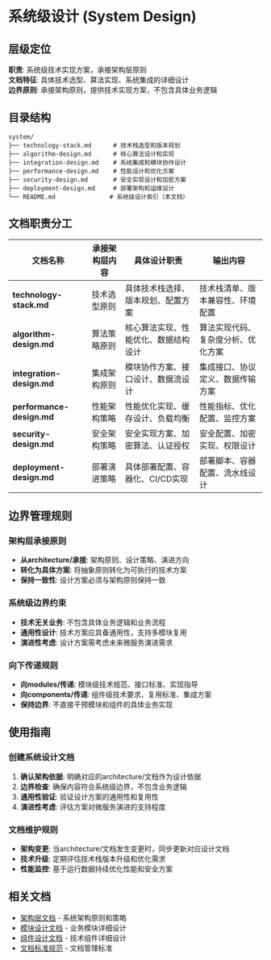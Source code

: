 # 系统级设计 (System Design)

## 层级定位
**职责**: 系统级技术实现方案，承接架构层原则  
**文档特征**: 具体技术选型、算法实现、系统集成的详细设计  
**边界原则**: 承接架构原则，提供技术实现方案，不包含具体业务逻辑  

## 目录结构

```
system/
├── technology-stack.md      # 技术栈选型和版本规划
├── algorithm-design.md      # 核心算法设计和实现
├── integration-design.md    # 系统集成和模块协作设计  
├── performance-design.md    # 性能设计和优化方案
├── security-design.md       # 安全实现设计和加密方案
├── deployment-design.md     # 部署架构和运维设计
└── README.md               # 系统级设计索引（本文档）
```

## 文档职责分工

| 文档名称 | 承接架构层内容 | 具体设计职责 | 输出内容 |
|---------|---------------|-------------|----------|
| **technology-stack.md** | 技术选型原则 | 具体技术栈选择、版本规划、配置方案 | 技术栈清单、版本兼容性、环境配置 |
| **algorithm-design.md** | 算法策略原则 | 核心算法实现、性能优化、数据结构设计 | 算法实现代码、复杂度分析、优化方案 |
| **integration-design.md** | 集成架构原则 | 模块协作方案、接口设计、数据流设计 | 集成接口、协议定义、数据传输方案 |
| **performance-design.md** | 性能架构策略 | 性能优化实现、缓存设计、负载均衡 | 性能指标、优化配置、监控方案 |
| **security-design.md** | 安全架构策略 | 安全实现方案、加密算法、认证授权 | 安全配置、加密实现、权限设计 |
| **deployment-design.md** | 部署演进策略 | 具体部署配置、容器化、CI/CD实现 | 部署脚本、容器配置、流水线设计 |

## 边界管理规则

### 架构层承接原则
- **从architecture/承接**: 架构原则、设计策略、演进方向
- **转化为具体方案**: 将抽象原则转化为可执行的技术方案
- **保持一致性**: 设计方案必须与架构原则保持一致

### 系统级边界约束
- **技术无关业务**: 不包含具体业务逻辑和业务流程
- **通用性设计**: 技术方案应具备通用性，支持多模块复用
- **演进性考虑**: 设计方案需考虑未来微服务演进需求

### 向下传递规则
- **向modules/传递**: 模块级技术规范、接口标准、实现指导
- **向components/传递**: 组件级技术要求、复用标准、集成方案
- **保持边界**: 不直接干预模块和组件的具体业务实现

## 使用指南

### 创建系统设计文档
1. **确认架构依据**: 明确对应的architecture/文档作为设计依据
2. **边界检查**: 确保内容符合系统级边界，不包含业务逻辑
3. **通用性验证**: 验证设计方案的通用性和复用性
4. **演进性考虑**: 评估方案对微服务演进的支持程度

### 文档维护规则
- **架构变更**: 当architecture/文档发生变更时，同步更新对应设计文档
- **技术升级**: 定期评估技术栈版本升级和优化需求
- **性能监控**: 基于运行数据持续优化性能和安全方案

## 相关文档
- [架构层文档](../../architecture/README.md) - 系统架构原则和策略
- [模块设计文档](../modules/README.md) - 业务模块详细设计
- [组件设计文档](../components/README.md) - 技术组件详细设计
- [文档标准规范](../../standards/document-standards.md) - 文档管理标准

